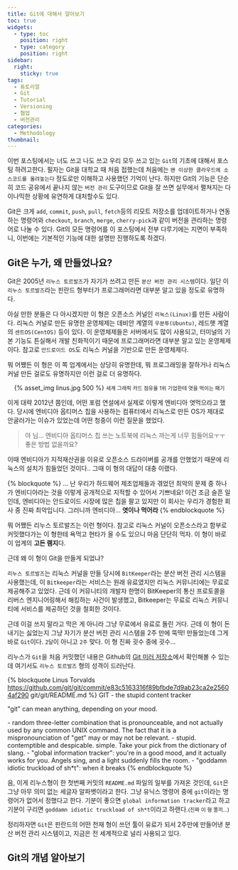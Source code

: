 ```yaml
---
title: Git에 대해서 알아보기
toc: true
widgets:
  - type: toc
    position: right
  - type: category
    position: right
sidebar:
  right:
    sticky: true
tags:
  - 튜토리얼
  - Git
  - Tutorial
  - Versioning
  - 협업
  - 버전관리
categories:
  - Methodology
thumbnail:
---
```


이번 포스팅에서는 너도 쓰고 나도 쓰고 우리 모두 쓰고 있는 `Git`의 기초에 대해서 포스팅 하려고한다. 필자는 Git을 대학교 때 처음 접했는데 처음에는 `왠 이상한 클라우드에 소스코드를 올려놓는다` 정도로만 이해하고 사용했던 기억이 난다. 하지만 Git의 기능은 단순히 코드 공유에서 끝나지 않는 `버전 관리` 도구이므로 Git을 잘 쓰면 실무에서 펼쳐지는 다이나믹한 상황에 유연하게 대처할수도 있다.
<!-- more -->

Git은 크게 `add`, `commit`, `push`, `pull`, `fetch`등의 리모트 저장소를 업데이트하거나 연동하는 명령어와 `checkout`, `branch`, `merge`, `cherry-pick`과 같이 버전을 관리하는 명령어로 나눌 수 있다. Git의 모든 명령어를 이 포스팅에서 전부 다루기에는 지면이 부족하니, 이번에는 기본적인 기능에 대한 설명만 진행하도록 하겠다.

## Git은 누가, 왜 만들었나요?
Git은 2005년 `리누스 토르발즈`가 자기가 쓰려고 만든 `분산 버전 관리 시스템`이다. 일단 이 `리누스 토르발즈`라는 핀란드 형부터가 프로그래머라면 대부분 알고 있을 정도로 유명하다.

아실 만한 분들은 다 아시겠지만 이 형은 오픈소스 커널인 `리눅스(Linux)`를 만든 사람이다. 리눅스 커널로 만든 유명한 운영체제는 데비안 계열의 `우분투(Ubuntu)`, 레드햇 계열의 `센트OS(CentOS)` 등이 있다. 이 운영체제들은 서버에서도 많이 사용되고, 터미널의 기본 기능도 튼실해서 개발 친화적이기 때문에 프로그래머라면 대부분 알고 있는 운영체제이다. 참고로 `안드로이드 OS`도 리눅스 커널을 기반으로 만든 운영체제다.

뭐 어쨌든 이 형은 이 쪽 업계에서는 상당히 유명한데, 뭐 프로그래밍을 잘하거나 리눅스 커널 만든 걸로도 유명하지만 이런 걸로 더 유명하다.

<center>
  {% asset_img linus.jpg 500 %}
  <small>세계 그래픽 카드 점유율 1위 기업한테 엿을 먹이는 패기</small>
  <br>
</center>



이게 대략 2012년 쯤인데, 어떤 포럼 연설에서 실제로 이렇게 엔비디아 엿먹으라고 했다. 당시에 엔비디아 옵티머스 칩을 사용하는 컴퓨터에서 리눅스로 만든 OS가 제대로 안굴러가는 이슈가 있었는데 어떤 청중이 이런 질문을 했었다.

> 아 님... 엔비디아 옵티머스 칩 쓰는 노트북에 리눅스 까는게 너무 힘들어요ㅜㅜ 좋은 방법 없을까요?

이때 엔비디아가 지적재산권을 이유로 오픈소스 드라이버를 공개를 안했었기 때문에 리눅스의 설치가 힘들었던 것이다.. 그때 이 형의 대답이 대충 이랬다.

{% blockquote %}
...
난 우리가 하드웨어 제조업체들과 겪었던 최악의 문제 중 하나가 엔비디아라는 것을 이렇게 공개적으로 지적할 수 있어서 기쁘네요! 이건 조금 슬픈 일인데, 엔비디아는 안드로이드 시장에 많은 칩을 팔고 있지만 이 회사는 우리가 경험한 회사 중 진짜 최악입니다.
그러니까 엔비디아... **엿이나 먹어라**
{% endblockquote %}

뭐 어쨌든 리누스 토르발즈는 이런 형이다. 참고로 리눅스 커널이 오픈소스라고 함부로 커밋했다가는 이 형한테 욕먹고 현타가 올 수도 있으니 마음 단단히 먹자. 이 형이 바로 이 업계의 **고든 램지**다.

근데 왜 이 형이 Git을 만들게 되었냐?

`리누스 토르발즈`는 리눅스 커널을 만들 당시에 `BitKeeper`라는 분산 버전 관리 시스템을 사용했는데, 이 `Bitkeeper`라는 서비스는 원래 유료였지만 리눅스 커뮤니티에는 무료로 제공해주고 있었다.
근데 이 커뮤니티의 개발자 한명이 BitKeeper의 통신 프로토콜을 리버스 엔지니어링해서 해킹하는 사건이 발생했고, Bitkeeper는 무료로 리눅스 커뮤니티에 서비스를 제공하던 것을 철회한 것이다.

근데 이걸 쓰지 말라고 막은 게 아니라 그냥 무료에서 유료로 돌린 거다. 근데 이 형이 돈내기는 싫었는지 그냥 자기가 분산 버전 관리 시스템을 2주 만에 뚝딱! 만들었는데 그게 바로 `Git`이다.
`2달`이 아니고 `2주` 맞다. 이 형 진짜 굇수 중에 굇수...

리누스가 `Git`을 처음 커밋했던 내용은 Github의 [Git 미러 저장소](https://github.com/git/git/commit/e83c5163316f89bfbde7d9ab23ca2e25604af290)에서 확인해볼 수 있는데 여기서도 `리누스 토르발즈` 형의 성격이 드러난다.

{% blockquote Linus Torvalds https://github.com/git/git/commit/e83c5163316f89bfbde7d9ab23ca2e25604af290 git/git/README.md %}
GIT - the stupid content tracker

"git" can mean anything, depending on your mood.

 \- random three-letter combination that is pronounceable, and not
   actually used by any common UNIX command. The fact that it is a mispronounciation of "get" may or may not be relevant.
 \- stupid. contemptible and despicable. simple. Take your pick from the
   dictionary of slang.
 \- "global information tracker": you're in a good mood, and it actually
   works for you. Angels sing, and a light suddenly fills the room. 
 \- "goddamn idiotic truckload of sh*t": when it breaks
{% endblockquote %}

음, 이게 리누스형이 한 첫번째 커밋의 `README.md` 파일의 일부를 가져온 것인데, `Git`은 그냥 아무 의미 없는 세글자 알파벳이라고 한다. 그냥 유닉스 명령어 중에 `git`이라는 명령어가 없어서 정했다고 한다. 기분이 좋으면 `global information tracker`라고 하고 기분이 구리면 `goddamn idiotic truckload of sh*t`이라고 하랜다.<small>(진짜 이 형 똘끼...)</small>

정리하자면 `Git`은 핀란드의 어떤 천재 형이 쓰던 툴이 유료가 되서 2주만에 만들어낸 분산 버전 관리 시스템이고, 지금은 전 세계적으로 널리 사용되고 있다.

## Git의 개념 알아보기



